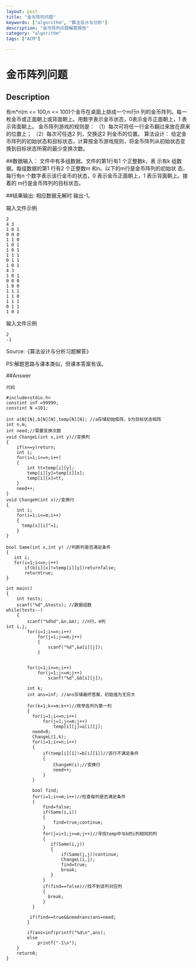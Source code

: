 ```yaml
---
layout: post
title: "金币阵列问题"
keywords: ["algorithm", "算法设计与分析"]
description: "金币阵列问题解题报告"
category: "algorithm"
tags: ["ACM"]

---
```


# 金币阵列问题
## Description
有m*n(m <= 100,n <= 100)个金币在桌面上排成一个m行n 列的金币阵列。每一枚金币或正面朝上或背面朝上。用数字表示金币状态，0表示金币正面朝上，1 表示背面朝上。
金币阵列游戏的规则是：
（1）每次可将任一行金币翻过来放在原来的位置上；
（2）每次可任选2 列，交换这2 列金币的位置。
算法设计：
给定金币阵列的初始状态和目标状态，计算按金币游戏规则，将金币阵列从初始状态变
换到目标状态所需的最少变换次数。


##数据输入：
文件中有多组数据。文件的第1行有1 个正整数k，表
示有k 组数据。每组数据的第1 行有2 个正整数m 和n。以下的m行是金币阵列的初始状
态，每行有n 个数字表示该行金币的状态，0 表示金币正面朝上，1 表示背面朝上。接着的
m行是金币阵列的目标状态。

##结果输出:
相应数据无解时
输出-1。

输入文件示例

```
2
4 3
1 0 1
0 0 0
1 1 0
1 0 1
1 0 1
1 1 1
0 1 1
1 0 1
4 3
1 0 1
0 0 0
1 0 0
1 1 1
1 1 0
1 1 1
0 1 1
1 0 1
```

输入文件示例

```
2
-1
```

Source:《算法设计与分析习题解答》

PS:解题思路与课本类似，但课本答案有误。

##Answer

```
代码

#include<stdio.h>
constint inf =99999;
constint N =101;

int a[N][N],b[N][N],temp[N][N]; //a存储初始矩阵，b为目标状态矩阵
int n,m;
int need;//需要变换次数
void ChangeL(int x,int y)//变换列
{
    if(x==y)return;
    int i;
    for(i=1;i<=n;i++)
    {
        int tt=temp[i][y];
        temp[i][y]=temp[i][x];
        temp[i][x]=tt;
    }
    need++;
}
void ChangeH(int x)//变换行
{
    int i;
    for(i=1;i<=m;i++)
    {
      temp[x][i]^=1;
    }
}

bool Same(int x,int y) //判断列是否满足条件
{
   int i;
   for(i=1;i<=n;i++)
       if(b[i][x]!=temp[i][y])returnfalse;
       returntrue;
}

int main()
{
    int tests;
    scanf("%d",&tests); //数据组数
while(tests--)
    {
        scanf("%d%d",&n,&m); //n行，m列
int i,j;
        for(i=1;i<=n;i++)
            for(j=1;j<=m;j++)
            {
                scanf("%d",&a[i][j]);
            }
             

        for(i=1;i<=n;i++)
            for(j=1;j<=m;j++)
                scanf("%d",&b[i][j]);

        int k;
        int ans=inf; //ans存储最终答案，初始值为无穷大

        for(k=1;k<=m;k++)//枚举各列为第一列
        {
          for(i=1;i<=n;i++)
              for(j=1;j<=m;j++)
                  temp[i][j]=a[i][j];
          need=0;
          ChangeL(1,k);
          for(i=1;i<=n;i++)
          {
              if(temp[i][1]!=b[i][1])//该行不满足条件
              {
                  ChangeH(i);//变换行
                  need++;
              }
          }

          bool find;
          for(i=1;i<=m;i++)//检查每列是否满足条件
          {
              find=false;
              if(Same(i,i))
              {
                  find=true;continue;
              }
              for(j=i+1;j<=m;j++)//寻找temp中与b的i列相同的列
              {
                 if(Same(i,j))
                 {
                     if(Same(j,j))continue;
                     ChangeL(i,j);
                     find=true;
                     break;
                 }
              }
              if(find==false)//找不到该列对应列
              {
                break;
              }
          }

         if(find==true&&need<ans)ans=need;
        }

        if(ans<inf)printf("%d\n",ans);
        else
            printf("-1\n");
    }
    return0;
}
```
